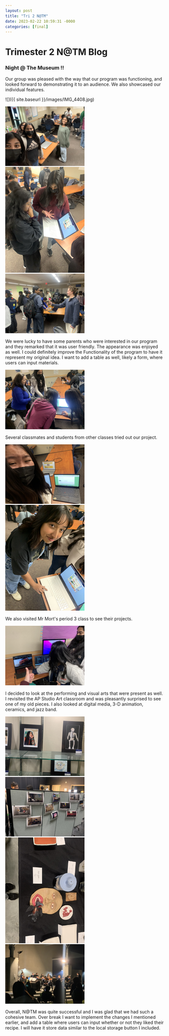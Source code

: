 ```yaml
---
layout: post
title: "Tri 2 N@TM"
date: 2023-02-22 10:59:31 -0000
categories: [final]
---
```

# Trimester 2 N@TM Blog

### Night @ The Museum !!

Our group was pleased with the way that our program was functioning, and looked forward to demonstrating it to an audience. We also showcased our individual features.

![]({{ site.baseurl }}/images/IMG_4408.jpg)

<html>
<img src= "/images/IMG_4408.jpg"
    width= "50%" 
    height= "50%">
<img src= "/images/IMG_0874.jpg" 
    width= "50%" 
    height= "50%">
<img src= "/images/IMG_4410.jpg" 
    width= "50%" 
    height= "50%">

We were lucky to have some parents who were interested in our program and they remarked that it was user friendly. The appearance was enjoyed as well. I could definitely improve the Functionality of the program to have it represent my original idea. I want to add a table as well, likely a form, where users can input materials.

<img src= "/images/IMG_4413.jpg" 
    width= "50%" 
    height= "50%">

Several classmates and students from other classes tried out our project. 

<img src= "/images/IMG_4414.jpg" 
    width= "50%" 
    height= "50%">
<img src= "/images/IMG_4416.jpg" 
    width= "50%" 
    height= "50%">

We also visited Mr Mort's period 3 class to see their projects.

<img src= "/images/IMG_4419.jpg" 
    width= "50%" 
    height= "50%">

I decided to look at the performing and visual arts that were present as well. I revisited the AP Studio Art classroom and was pleasantly surprised to see one of my old pieces. I also looked at digital media, 3-D animation, ceramics, and jazz band. 

<img src= "/images/IMG_4429.jpg" 
    width= "50%" 
    height= "50%">
<img src= "/images/IMG_4421.jpg" 
    width= "50%" 
    height= "50%">
<img src= "/images/IMG_4427.jpg" 
    width= "50%" 
    height= "50%">
<img src= "/images/IMG_4426.jpg" 
    width= "50%" 
    height= "50%">

Overall, N@TM was quite successful and I was glad that we had such a cohesive team. Over break I want to implement the changes I mentioned earlier, and add a table where users can input whether or not they liked their recipe. I will have it store data similar to the local storage button I included.
